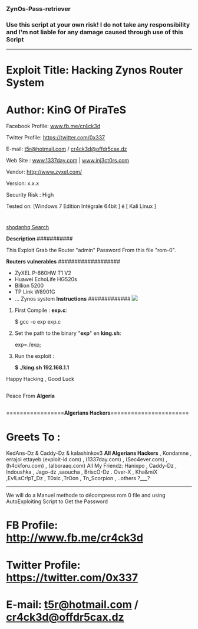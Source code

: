 ### **ZynOs-Pass-retriever**

### **Use this script at your own risk! I do not take any responsibility and I'm not liable for any damage caused through use of this Script**

----------


# Exploit Title: Hacking Zynos Router System
# Author: KinG Of PiraTeS
Facebook Profile: www.fb.me/cr4ck3d

Twitter Profile: https://twitter.com/0x337

E-mail: t5r@hotmail.com / cr4ck3d@offdr5cax.dz

Web Site : www.1337day.com | www.inj3ct0rs.com

Vendor: http://www.zyxel.com/

Version: x.x.x

Security Risk : High

Tested on: [Windows 7 Edition Intégrale 64bit ] é [ Kali Linux ]

#

[shodanhq Search](http://www.shodanhq.com/search?q=RomPager)

**Description**
###########

This Exploit Grab the Router "admin" Password From this file "rom-0".

**Routers vulnerables**
###################

- ZyXEL P-660HW T1 V2
- Huawei EchoLife HG520s
- Billion 5200
- TP Link W8901G
- ... Zynos system 
**Instructions**
#############
![](https://pbs.twimg.com/media/Cy8-qS8WQAAGHUR.jpg)
1. First Compile : **exp.c**:

    $ gcc -o exp exp.c
    
2. Set the path to the binary "**exp**" en **king.sh**:

    exp=./exp;
    
3. Run the exploit :

    **$ ./king.sh 192.168.1.1**

Happy Hacking , Good Luck

##

Peace From **Algeria**

##
=================**Algerians Hackers**=======================
# Greets To : 
   KedAns-Dz & Caddy-Dz & kalashinkov3 **All Algerians Hackers** , Kondamne ,  errajol ettayeb
   (exploit-id.com) , (1337day.com) , (Sec4ever.com) , (h4ckforu.com) , (alboraaq.com)
   All My Friendz: Hanixpo , Caddy-Dz , Indoushka , Jago-dz ,saoucha , BriscO-Dz . Over-X , Kha&miX ,Ev!LsCr!pT_Dz , T0xic ,TrOon , Tn_Scorpion , ..others ?___?


----------


We will do a Manuel methode to décompress rom 0 file 
and using AutoExploiting Script to Get the Password

# FB Profile: http://www.fb.me/cr4ck3d
# Twitter Profile: https://twitter.com/0x337
# E-mail: t5r@hotmail.com / cr4ck3d@offdr5cax.dz
